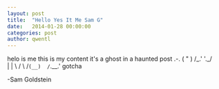 ```yaml
---
layout: post
title:  "Hello Yes It Me Sam G"
date:   2014-01-28 00:00:00
categories: post
author: qwentl
---
```


helo is me
this is my content
it's a ghost
in a haunted post
       .-.
      ( " )
   /\_.' '._/\
   |         |
    \       /
     \    /`
   (__)  /
   `.__.'
   gotcha
   
-Sam Goldstein